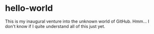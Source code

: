 # hello-world
This is my inaugural venture into the unknown world of GitHub.
Hmm... I don't know if I quite understand all of this just yet.

